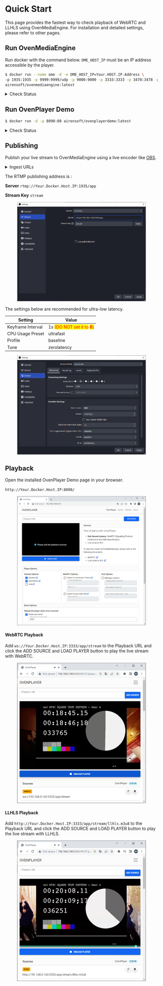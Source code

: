 # Quick Start

This page provides the fastest way to check playback of WebRTC and LLHLS using OvenMediaEngine. For installation and detailed settings, please refer to other pages.

## Run OvenMediaEngine

Run docker with the command below. `OME_HOST_IP` must be an IP address accessible by the player.

```sh
$ docker run --name ome -d -e OME_HOST_IP=Your.HOST.IP.Address \
-p 1935:1935 -p 9999:9999/udp -p 9000:9000 -p 3333:3333 -p 3478:3478 -p 10000-10009:10000-10009/udp \
airensoft/ovenmediaengine:latest
```

<details>

<summary>Check Status</summary>

You can check the docker container status with the following command:

```bash
$ docker ps -f name=ome
CONTAINER ID   IMAGE                              COMMAND                  CREATED              STATUS              PORTS                                                                                                                                                                                                                                                                                                           NAMES
c9dd9e56d7a0   airensoft/ovenmediaengine:latest   "/opt/ovenmediaengin…"   About a minute ago   Up About a minute   0.0.0.0:1935->1935/tcp, :::1935->1935/tcp, 80/tcp, 0.0.0.0:3333->3333/tcp, :::3333->3333/tcp, 3334/tcp, 8080/tcp, 0.0.0.0:3478->3478/tcp, :::3478->3478/tcp, 4000-4005/udp, 8090/tcp, 0.0.0.0:9000->9000/tcp, :::9000->9000/tcp, 10010/udp, 0.0.0.0:9999-10009->9999-10009/udp, :::9999-10009->9999-10009/udp   ome
```

You can view the log with the command below. This is important because you can check the version of OvenMediaEngine that is running.

```
$ docker logs ome -f
[2023-03-06 08:01:24.810] I [OvenMediaEngine:1] Config | config_manager.cpp:239  | Trying to set logfile in directory... (/var/log/ovenmediaengine)
[2023-03-06 08:01:24.810] I [OvenMediaEngine:1] Config | config_manager.cpp:261  | Trying to load configurations... (origin_conf/Server.xml)
[2023-03-06 08:01:24.816] I [OvenMediaEngine:1] OvenMediaEngine | banner.cpp:23   | OvenMediaEngine v0.15.1 () is started on [ab3995acafd4] (Linux x86_64 - 5.13.0-44-generic, #49~20.04.1-Ubuntu SMP Wed May 18 18:44:28 UTC 2022)
...
```

</details>

## Run OvenPlayer Demo&#x20;

```bash
$ docker run -d -p 8090:80 airensoft/ovenplayerdemo:latest
```

<details>

<summary>Check Status</summary>

You can access the OvenPlayerDemo docker container with a browser as shown below.

http://Your.Docker.Host.IP:8090/

<img src="../.gitbook/assets/image (2) (2) (1).png" alt="" data-size="original">

</details>

## Publishing

Publish your live stream to OvenMediaEngine using a live encoder like [OBS](https://obsproject.com/).&#x20;

<details>

<summary>Ingest URLs</summary>

**RTMP** - rtmp://Your.Docker.Host.IP:1935/app/stream

**SRT** - srt://Your.Docker.Host.IP:9999?streamid=srt%3A%2F%2FYour.Docker.Host.IP%3A9999%2Fapp%2Fstream

**WHIP** - http://Your.Docker.Host.IP:3333/app/stream?direction=whip

</details>

The RTMP publishing address is :&#x20;

**Server** `rtmp://Your.Docker.Host.IP:1935/app`

**Stream Key** `stream`

<figure><img src="../.gitbook/assets/image (22).png" alt=""><figcaption></figcaption></figure>

The settings below are recommended for ultra-low latency.&#x20;

| Setting           | Value                                                                                                                                                       |
| ----------------- | ----------------------------------------------------------------------------------------------------------------------------------------------------------- |
| Keyframe Interval | 1s <mark style="color:red;">(DO NOT set it to</mark> <mark style="color:red;"></mark><mark style="color:red;">**0**</mark><mark style="color:red;">)</mark> |
| CPU Usage Preset  | ultrafast                                                                                                                                                   |
| Profile           | baseline                                                                                                                                                    |
| Tune              | zerolatency                                                                                                                                                 |

<figure><img src="../.gitbook/assets/image (4) (2).png" alt=""><figcaption></figcaption></figure>

## Playback

Open the installed OvenPlayer Demo page in your browser.&#x20;

`http://Your.Docker.Host.IP:8090/`

<figure><img src="../.gitbook/assets/image (2) (2) (1).png" alt=""><figcaption></figcaption></figure>

#### WebRTC Playback

Add `ws://Your.Docker.Host.IP:3333/app/stream` to the Playback URL and click the ADD SOURCE and LOAD PLAYER button to play the live stream with WebRTC.

<figure><img src="../.gitbook/assets/image (8).png" alt=""><figcaption></figcaption></figure>

#### LLHLS Playback

Add `http://Your.Docker.Host.IP:3333/app/stream/llhls.m3u8` to the Playback URL and click the ADD SOURCE and LOAD PLAYER button to play the live stream with LLHLS.

<figure><img src="../.gitbook/assets/image (1) (1).png" alt=""><figcaption></figcaption></figure>

